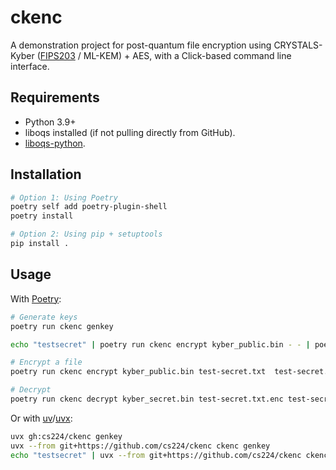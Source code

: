 # ckenc

A demonstration project for post-quantum file encryption using CRYSTALS-Kyber ([FIPS203](https://www.sectigo.com/resource-library/who-are-nists-post-quantum-algorithm-winners) / ML-KEM) + AES, with a
Click-based command line interface.


## Requirements

- Python 3.9+
- liboqs installed (if not pulling directly from GitHub).
- [liboqs-python](https://github.com/open-quantum-safe/liboqs-python).

## Installation

```bash
# Option 1: Using Poetry
poetry self add poetry-plugin-shell
poetry install

# Option 2: Using pip + setuptools
pip install .
```

## Usage

With [Poetry](https://python-poetry.org/docs/#installing-with-the-official-installer):

```bash
# Generate keys
poetry run ckenc genkey

echo "testsecret" | poetry run ckenc encrypt kyber_public.bin - - | poetry run ckenc decrypt kyber_secret.bin - -

# Encrypt a file
poetry run ckenc encrypt kyber_public.bin test-secret.txt  test-secret.txt.enc

# Decrypt
poetry run ckenc decrypt kyber_secret.bin test-secret.txt.enc test-secret.dec.txt
```

Or with [uv](https://docs.astral.sh/uv/getting-started/installation/)/[uvx](https://docs.astral.sh/uv/guides/tools/):
```bash
uvx gh:cs224/ckenc genkey
uvx --from git+https://github.com/cs224/ckenc ckenc genkey
echo "testsecret" | uvx --from git+https://github.com/cs224/ckenc ckenc encrypt kyber_public.bin - - | uvx --from git+https://github.com/cs224/ckenc ckenc decrypt kyber_secret.bin - -
```

